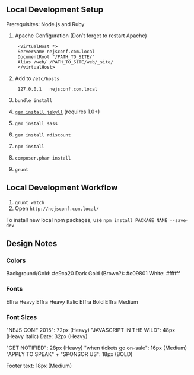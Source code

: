 ## Local Development Setup

Prerequisites: Node.js and Ruby

1. Apache Configuration (Don’t forget to restart Apache)

		<VirtualHost *>
		ServerName nejsconf.com.local
		DocumentRoot "/PATH_TO_SITE/"
		Alias /web/ /PATH_TO_SITE/web/_site/
		</virtualHost>
		
1. Add to `/etc/hosts`

		127.0.0.1	nejsconf.com.local

1. `bundle install`
1. [`gem install jekyll`](http://jekyllrb.com/docs/installation/) (requires 1.0+)
1. `gem install sass`
1. `gem install rdiscount`
1. `npm install`
1. `composer.phar install`
1. `grunt`

## Local Development Workflow

1. `grunt watch`
1. Open `http://nejsconf.com.local/`

To install new local npm packages, use `npm install PACKAGE_NAME --save-dev`

## Design Notes

### Colors

Background/Gold: #e9ca20
Dark Gold (Brown?): #c09801
White: #ffffff

### Fonts

Effra Heavy
Effra Heavy Italic
Effra Bold
Effra Medium

### Font Sizes

"NEJS CONF 2015": 72px (Heavy)
"JAVASCRIPT IN THE WILD": 48px (Heavy Italic)
Date: 32px (Heavy)

"GET NOTIFIED": 28px (Heavy)
"when tickets go on-sale": 16px (Medium)
"APPLY TO SPEAK" + "SPONSOR US": 18px (BOLD)

Footer text: 18px (Medium)
